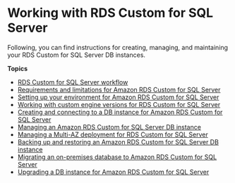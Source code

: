 # Working with RDS Custom for SQL Server<a name="working-with-custom-sqlserver"></a>

Following, you can find instructions for creating, managing, and maintaining your RDS Custom for SQL Server DB instances\.

**Topics**
+ [RDS Custom for SQL Server workflow](custom-sqlserver.workflow.md)
+ [Requirements and limitations for Amazon RDS Custom for SQL Server](custom-reqs-limits-MS.md)
+ [Setting up your environment for Amazon RDS Custom for SQL Server](custom-setup-sqlserver.md)
+ [Working with custom engine versions for RDS Custom for SQL Server](custom-cev-sqlserver.md)
+ [Creating and connecting to a DB instance for Amazon RDS Custom for SQL Server](custom-creating-sqlserver.md)
+ [Managing an Amazon RDS Custom for SQL Server DB instance](custom-managing-sqlserver.md)
+ [Managing a Multi\-AZ deployment for RDS Custom for SQL Server](custom-sqlserver-multiaz.md)
+ [Backing up and restoring an Amazon RDS Custom for SQL Server DB instance](custom-backup-sqlserver.md)
+ [Migrating an on\-premises database to Amazon RDS Custom for SQL Server](custom-migrating.md)
+ [Upgrading a DB instance for Amazon RDS Custom for SQL Server](custom-upgrading-sqlserver.md)